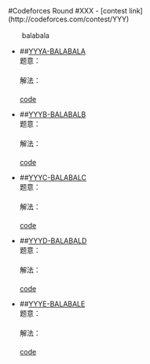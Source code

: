 <section>
#Codeforces Round #XXX
- [contest link](http://codeforces.com/contest/YYY)  
  

　　balabala  

- ##[YYYA-BALABALA](http://codeforces.com/contest/YYY/problem/A)  
题意：  
   　　  
解法：  
  　　
  　　
  　　
  　　  
  [code](https://github.com/zhyack/Codeforces/blob/master/YYY_Round%20%23XXX(Div.%202)/YYYA.cpp)  

- ##[YYYB-BALABALB](http://codeforces.com/contest/YYY/problem/B)  
题意：  
   　　  
解法：  
  　　
  　　
  　　
  　　  
  [code](https://github.com/zhyack/Codeforces/blob/master/YYY_Round%20%23XXX(Div.%202)/YYYB.cpp)  

- ##[YYYC-BALABALC](http://codeforces.com/contest/YYY/problem/C)  
题意：  
   　　  
解法：  
  　　
  　　
  　　
  　　  
  [code](https://github.com/zhyack/Codeforces/blob/master/YYY_Round%20%23XXX(Div.%202)/YYYC.cpp)  

- ##[YYYD-BALABALD](http://codeforces.com/contest/YYY/problem/D)  
题意：  
   　　  
解法：  
  　　
  　　
  　　
  　　  
  [code](https://github.com/zhyack/Codeforces/blob/master/YYY_Round%20%23XXX(Div.%202)/YYYD.cpp)  

- ##[YYYE-BALABALE](http://codeforces.com/contest/YYY/problem/E)  
题意：  
   　　  
解法：  
  　　
  　　
  　　
  　　  
  [code](https://github.com/zhyack/Codeforces/blob/master/YYY_Round%20%23XXX(Div.%202)/YYYE.cpp)  
</section>